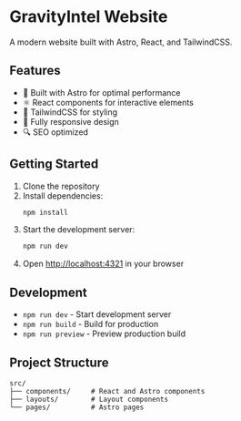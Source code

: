 # GravityIntel Website

A modern website built with Astro, React, and TailwindCSS.

## Features

- 🚀 Built with Astro for optimal performance
- ⚛️ React components for interactive elements
- 🎨 TailwindCSS for styling
- 📱 Fully responsive design
- 🔍 SEO optimized

## Getting Started

1. Clone the repository
2. Install dependencies:
   ```bash
   npm install
   ```
3. Start the development server:
   ```bash
   npm run dev
   ```
4. Open [http://localhost:4321](http://localhost:4321) in your browser

## Development

- `npm run dev` - Start development server
- `npm run build` - Build for production
- `npm run preview` - Preview production build

## Project Structure

```
src/
├── components/     # React and Astro components
├── layouts/        # Layout components
└── pages/          # Astro pages
``` 